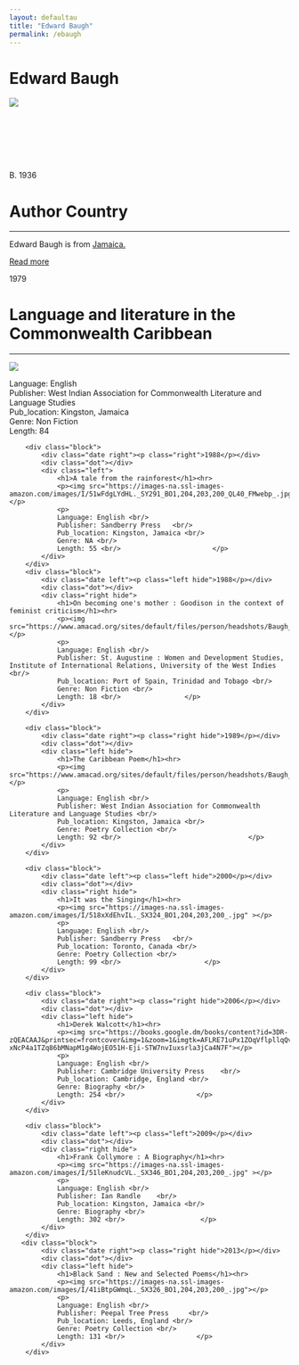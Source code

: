 ```yaml
---
layout: defaultau
title: "Edward Baugh"
permalink: /ebaugh
---
```

<!-- partial:index.partial.html -->
<div class="content">
    <h1>Edward Baugh</h1>
    <div class="quote">
        <div><img src="https://www.amacad.org/sites/default/files/person/headshots/Baugh_Headshot.jpg" class="logo"></div>
    </div>
    <div class="timeline">
        <div style="padding-bottom:100px;"></div>
        <div class="block">
            <div class="date right"><p class="right"> B. 1936 </p></div>
            <div class="dot"></div>
            <div class="left first">
            <div class="author_country">
                <h1>Author Country</h1><hr>
            <div class="aclocation">  <p>Edward Baugh is from <a href="http://localhost:4000/4">Jamaica.</a></p></div>
                <div class="acreadmore">  <a href="https://en.wikipedia.org/wiki/Edward_Baugh" target="_blank">Read more</a></div>
            </div>
            </div>
        </div>
        <div class="block">
            <div class="date left"><p class="left">1979</p></div>
            <div class="dot"></div>
            <div class="right">
                <h1>Language and literature in the Commonwealth Caribbean</h1><hr>
                <p><img src="https://www.amacad.org/sites/default/files/person/headshots/Baugh_Headshot.jpg"></p>
                <p>
                Language: English <br/>
                Publisher: West Indian Association for Commonwealth Literature and Language Studies	 <br/>
                Pub_location: Kingston, Jamaica <br/>
                Genre: Non Fiction <br/>
                Length: 84 <br/>                   </p>
            </div>
        </div>

        <div class="block">
            <div class="date right"><p class="right">1988</p></div>
            <div class="dot"></div>
            <div class="left">
                <h1>A tale from the rainforest</h1><hr>
                <p><img src="https://images-na.ssl-images-amazon.com/images/I/51wFdgLYdHL._SY291_BO1,204,203,200_QL40_FMwebp_.jpg"></p>
                <p>
                Language: English <br/>
                Publisher: Sandberry Press	 <br/>
                Pub_location: Kingston, Jamaica <br/>
                Genre: NA <br/>
                Length: 55 <br/>                       </p>
            </div>
        </div>
        <div class="block">
            <div class="date left"><p class="left hide">1988</p></div>
            <div class="dot"></div>
            <div class="right hide">
                <h1>On becoming one's mother : Goodison in the context of feminist criticism</h1><hr>
                <p><img src="https://www.amacad.org/sites/default/files/person/headshots/Baugh_Headshot.jpg"></p>
                <p>
                Language: English <br/>
                Publisher: St. Augustine : Women and Development Studies, Institute of International Relations, University of the West Indies	 <br/>
                Pub_location: Port of Spain, Trinidad and Tobago <br/>
                Genre: Non Fiction <br/>
                Length: 18 <br/>                </p>
            </div>
        </div>

        <div class="block">
            <div class="date right"><p class="right hide">1989</p></div>
            <div class="dot"></div>
            <div class="left hide">
                <h1>The Caribbean Poem</h1><hr>
                <p><img src="https://www.amacad.org/sites/default/files/person/headshots/Baugh_Headshot.jpg"></p>
                <p>
                Language: English <br/>
                Publisher: West Indian Association for Commonwealth Literature and Language Studies	<br/>
                Pub_location: Kingston, Jamaica <br/>
                Genre: Poetry Collection <br/>
                Length: 92 <br/>                                </p>
            </div>
        </div>

        <div class="block">
            <div class="date left"><p class="left hide">2000</p></div>
            <div class="dot"></div>
            <div class="right hide">
                <h1>It was the Singing</h1><hr>
                <p><img src="https://images-na.ssl-images-amazon.com/images/I/518xXdEhvIL._SX324_BO1,204,203,200_.jpg" ></p>
                <p>
                Language: English <br/>
                Publisher: Sandberry Press	 <br/>
                Pub_location: Toronto, Canada <br/>
                Genre: Poetry Collection <br/>
                Length: 99 <br/>                     </p>
            </div>
        </div>

        <div class="block">
            <div class="date right"><p class="right hide">2006</p></div>
            <div class="dot"></div>
            <div class="left hide">
                <h1>Derek Walcott</h1><hr>
                <p><img src="https://books.google.dm/books/content?id=3DR-zQEACAAJ&printsec=frontcover&img=1&zoom=1&imgtk=AFLRE71uPx1ZOqVflpllqQvKKiwcPPfta3yLlTD0uyhqWt1MLac9aHHuSfMM9qW5_qWpgkN6P9lvj4bYE_t4-xNcP4a1TZq86bMNapM1g4WojEO51H-Eji-STW7nvIuxsrla3jCa4N7F"></p>
                <p>
                Language: English <br/>
                Publisher: Cambridge University Press	 <br/>
                Pub_location: Cambridge, England <br/>
                Genre: Biography <br/>
                Length: 254 <br/>                  </p>
            </div>
        </div>

        <div class="block">
            <div class="date left"><p class="left">2009</p></div>
            <div class="dot"></div>
            <div class="right hide">
                <h1>Frank Collymore : A Biography</h1><hr>
                <p><img src="https://images-na.ssl-images-amazon.com/images/I/51leKnudcVL._SX346_BO1,204,203,200_.jpg" ></p>
                <p>
                Language: English <br/>
                Publisher: Ian Randle	 <br/>
                Pub_location: Kingston, Jamaica <br/>
                Genre: Biography <br/>
                Length: 302 <br/>                   </p>
            </div>
        </div>
       <div class="block">
            <div class="date right"><p class="right hide">2013</p></div>
            <div class="dot"></div>
            <div class="left hide">
                <h1>Black Sand : New and Selected Poems</h1><hr>
                <p><img src="https://images-na.ssl-images-amazon.com/images/I/41iBtpGWmqL._SX326_BO1,204,203,200_.jpg"></p>
                <p>
                Language: English <br/>
                Publisher: Peepal Tree Press	 <br/>
                Pub_location: Leeds, England <br/>
                Genre: Poetry Collection <br/>
                Length: 131 <br/>                  </p>
            </div>
        </div>
</div>
<!-- partial -->
  <script src='https://cdnjs.cloudflare.com/ajax/libs/jquery/3.1.1/jquery.min.js'></script><script  src="assets/js/authorscript.js"></script>
